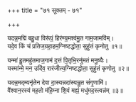 +++
title = "७१ सूक्तम् - ७१"

+++

यदन्न॒मद्मि॑ बहु॒धा विरू॑पं॒ हिर॑ण्य॒मश्व॑मु॒त गाम॒जामवि॑म्।  
यदे॒व किं च॑ प्रतिज॒ग्रहा॒हम॒ग्निष्टद्धोता॒ सुहु॑तं कृनोतु ॥१॥

यन्मा॑ हु॒तमहु॑तमाज॒गाम॑ द॒त्तं पि॒तृभि॒रनु॑मतं मनु॒ष्यैः।  
यस्मा॑न्मे॒ मन॒ उदि॑व॒ रार॑जीत्य॒ग्निष्टद्धोता॒ सुहु॑तं कृणोतु ॥२॥

यदन्न॒मद्म्यनृ॑तेन देवा दा॒स्यन्नदा॑स्यन्नु॒त सं॑गृ॒णामि॑।  
वै॑श्वान॒रस्य॑ मह॒तो म॑हि॒म्ना शि॒वं मह्यं॒ मधु॑मद॒स्त्वन्न॑म् ॥३॥
